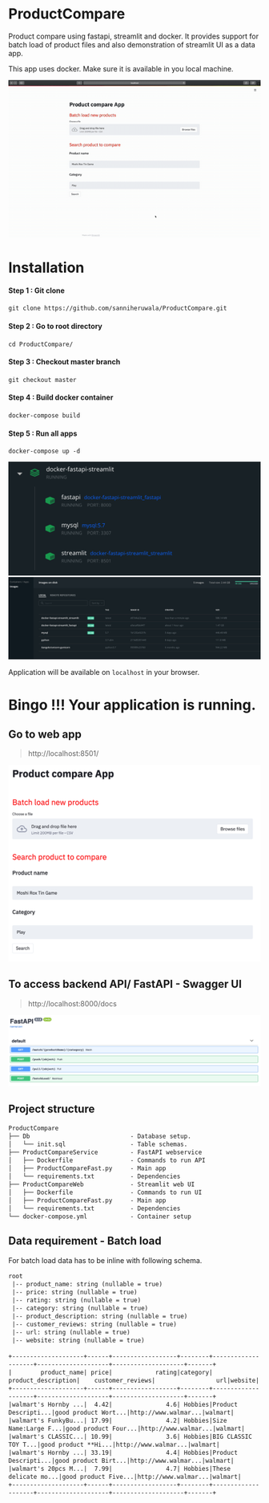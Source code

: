 # ProductCompare
Product compare using fastapi, streamlit and docker. It provides support for batch load of product files and also demonstration of streamlit UI as a data app.

This app uses docker. Make sure it is available in you local machine.

![Alt text](https://github.com/sanniheruwala/ProductCompare/blob/master/images/Demo.gif)


# Installation
#### Step 1 : Git clone
```
git clone https://github.com/sanniheruwala/ProductCompare.git
```
#### Step 2 : Go to root directory
```
cd ProductCompare/
```
#### Step 3 : Checkout master branch
```
git checkout master
```
#### Step 4 : Build docker container
```
docker-compose build
```
#### Step 5 : Run all apps
```
docker-compose up -d
```

![alt text](https://github.com/sanniheruwala/ProductCompare/blob/master/images/container.png)
![alt text](https://github.com/sanniheruwala/ProductCompare/blob/master/images/image.png)

Application will be available on `localhost` in your browser.

# Bingo !!! Your application is running.

## Go to web app
> http://localhost:8501/

![alt text](https://github.com/sanniheruwala/ProductCompare/blob/master/images/UI.png)

## To access backend API/ FastAPI - Swagger UI
> http://localhost:8000/docs

![alt text](https://github.com/sanniheruwala/ProductCompare/blob/master/images/Swagger.png)


## Project structure
```
ProductCompare
├── Db                            - Database setup.      
│   └── init.sql                  - Table schemas.     
├── ProductCompareService         - FastAPI webservice 
│   ├── Dockerfile                - Commands to run API
│   ├── ProductCompareFast.py     - Main app
│   └── requirements.txt          - Dependencies 
├── ProductCompareWeb             - Streamlit web UI
│   ├── Dockerfile                - Commands to run UI
│   ├── ProductCompareFast.py     - Main app
│   └── requirements.txt          - Dependencies               
└── docker-compose.yml            - Container setup        
```

## Data requirement - Batch load
For batch load data has to be inline with following schema.
```
root
 |-- product_name: string (nullable = true)
 |-- price: string (nullable = true)
 |-- rating: string (nullable = true)
 |-- category: string (nullable = true)
 |-- product_description: string (nullable = true)
 |-- customer_reviews: string (nullable = true)
 |-- url: string (nullable = true)
 |-- website: string (nullable = true)

+--------------------+------+------------------+--------+--------------------+--------------------+--------------------+-------+
|        product_name| price|            rating|category| product_description|    customer_reviews|                 url|website|
+--------------------+------+------------------+--------+--------------------+--------------------+--------------------+-------+
|walmart's Hornby ...|  4.42|               4.6| Hobbies|Product Descripti...|good product Wort...|http://www.walmar...|walmart|
|walmart's FunkyBu...| 17.99|               4.2| Hobbies|Size Name:Large F...|good product Four...|http://www.walmar...|walmart|
|walmart's CLASSIC...| 10.99|               3.6| Hobbies|BIG CLASSIC TOY T...|good product **Hi...|http://www.walmar...|walmart|
|walmart's Hornby ...| 33.19|               4.4| Hobbies|Product Descripti...|good product Birt...|http://www.walmar...|walmart|
|walmart's 20pcs M...|  7.99|               4.7| Hobbies|These delicate mo...|good product Five...|http://www.walmar...|walmart|
+--------------------+------+------------------+--------+--------------------+--------------------+--------------------+-------+
```


